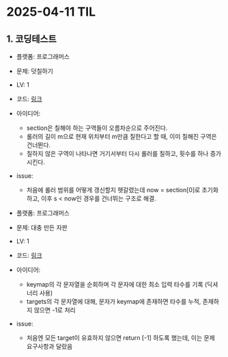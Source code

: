 # 2025-04-11 TIL

## 1. 코딩테스트
- 플랫폼: 프로그래머스 
- 문제: 덧칠하기
- LV: 1
- 코드: [링크](https://github.com/achieve00/CodingTest/blob/main/%ED%94%84%EB%A1%9C%EA%B7%B8%EB%9E%98%EB%A8%B8%EC%8A%A4/LV1/%EB%8D%A7%EC%B9%A0%ED%95%98%EA%B8%B0.py)
- 아이디어:
    - section은 칠해야 하는 구역들이 오름차순으로 주어진다.
    - 롤러의 길이 m으로 현재 위치부터 m만큼 칠한다고 할 때, 이미 칠해진 구역은 건너뛴다.
    - 칠하지 않은 구역이 나타나면 거기서부터 다시 롤러를 칠하고, 횟수를 하나 증가시킨다.
- issue:
    - 처음에 롤러 범위를 어떻게 갱신할지 헷갈렸는데 now = section[0]로 초기화하고, 이후 s < now인 경우를 건너뛰는 구조로 해결.

- 플랫폼: 프로그래머스
- 문제: 대충 만든 자판
- LV: 1
- 코드: [링크](https://github.com/achieve00/CodingTest/blob/main/%ED%94%84%EB%A1%9C%EA%B7%B8%EB%9E%98%EB%A8%B8%EC%8A%A4/LV1/%EB%8C%80%EC%B6%A9%20%EB%A7%8C%EB%93%A0%20%EC%9E%90%ED%8C%90.py)
- 아이디어:
    - keymap의 각 문자열을 순회하며 각 문자에 대한 최소 입력 타수를 기록 (딕셔너리 사용)
    - targets의 각 문자열에 대해, 문자가 keymap에 존재하면 타수를 누적, 존재하지 않으면 -1로 처리
- issue:
    - 처음엔 모든 target이 유효하지 않으면 return [-1] 하도록 했는데, 이는 문제 요구사항과 달랐음